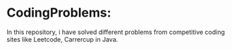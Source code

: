 # CodingProblems:
In this repository, i have solved different problems from competitive coding sites like Leetcode, Carrercup in Java.